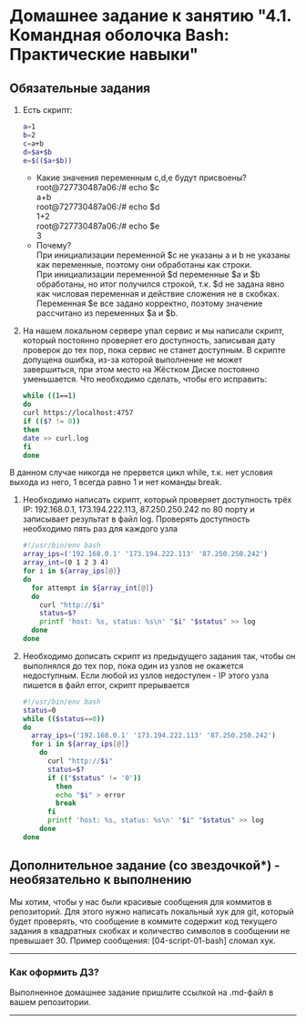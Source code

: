 # Домашнее задание к занятию "4.1. Командная оболочка Bash: Практические навыки"

## Обязательные задания

1. Есть скрипт:
	```bash
	a=1
	b=2
	c=a+b
	d=$a+$b
	e=$(($a+$b))
	```
	* Какие значения переменным c,d,e будут присвоены?
	root@727730487a06:/# echo $c  
	a+b  
	root@727730487a06:/# echo $d  
	1+2  
	root@727730487a06:/# echo $e  
	3  
	* Почему?  
	При инициализации переменной $c не указаны a и b не указаны как переменные, поэтому они обработаны как строки.  
	При инициализации переменной $d переменные $a и $b обработаны, но итог получился строкой, т.к. $d не задана явно как числовая переменная и действие сложения не в скобках.
	Переменная $e все задано корректно, поэтому значение рассчитано из переменных $a и $b.

1. На нашем локальном сервере упал сервис и мы написали скрипт, который постоянно проверяет его доступность, записывая дату проверок до тех пор, пока сервис не станет доступным. В скрипте допущена ошибка, из-за которой выполнение не может завершиться, при этом место на Жёстком Диске постоянно уменьшается. Что необходимо сделать, чтобы его исправить:
	```bash
	while ((1==1)
	do
	curl https://localhost:4757
	if (($? != 0))
	then
	date >> curl.log
	fi
	done
	```
 В данном случае никогда не прервется цикл while, т.к. нет условия выхода из него, 1 всегда равно 1 и нет команды break.

1. Необходимо написать скрипт, который проверяет доступность трёх IP: 192.168.0.1, 173.194.222.113, 87.250.250.242 по 80 порту и записывает результат в файл log. Проверять доступность необходимо пять раз для каждого узла
	```bash
	#!/usr/bin/env bash
	array_ips=('192.168.0.1' '173.194.222.113' '87.250.250.242')
	array_int=(0 1 2 3 4)
	for i in ${array_ips[@]}
	do
	  for attempt in ${array_int[@]}
	  do 
		curl "http://$i"
		status=$?
		printf 'host: %s, status: %s\n' "$i" "$status" >> log
	  done
	done

	```

1. Необходимо дописать скрипт из предыдущего задания так, чтобы он выполнялся до тех пор, пока один из узлов не окажется недоступным. Если любой из узлов недоступен - IP этого узла пишется в файл error, скрипт прерывается

	```bash
	#!/usr/bin/env bash
	status=0
	while (($status==0))
	do
	  array_ips=('192.168.0.1' '173.194.222.113' '87.250.250.242')
	  for i in ${array_ips[@]}
	    do
	      curl "http://$i"
	      status=$?
	      if (("$status" != '0'))
		    then
		    echo "$i" > error
		    break
	      fi
	      printf 'host: %s, status: %s\n' "$i" "$status" >> log
	    done
	done
	```


## Дополнительное задание (со звездочкой*) - необязательно к выполнению

Мы хотим, чтобы у нас были красивые сообщения для коммитов в репозиторий. Для этого нужно написать локальный хук для git, который будет проверять, что сообщение в коммите содержит код текущего задания в квадратных скобках и количество символов в сообщении не превышает 30. Пример сообщения: \[04-script-01-bash\] сломал хук.

---

### Как оформить ДЗ?

Выполненное домашнее задание пришлите ссылкой на .md-файл в вашем репозитории.

---
